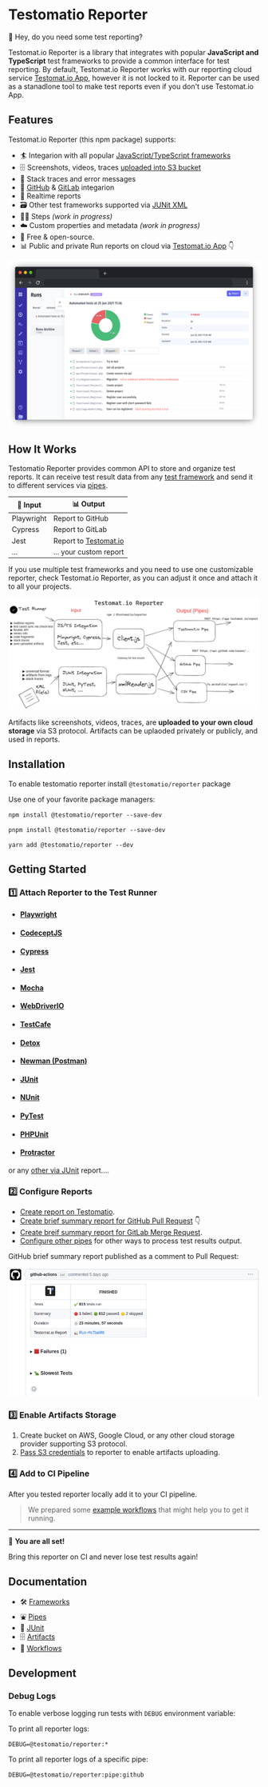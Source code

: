 # Testomatio Reporter


👋 Hey, do you need some test reporting?

Testomat.io Reporter is a library that integrates with popular **JavaScript and TypeScript** test frameworks to provide a common interface for test reporting. By default, Testomat.io Reporter works with our reporting cloud service [Testomat.io App](https://testomat.io), however it is not locked to it. Reporter can be used as a stanadlone tool to make test reports even if you don't use Testomat.io App.

## Features

Testomat.io Reporter (this npm package) supports:

* 🏄 Integarion with all popular [JavaScript/TypeScript frameworks](./docs/frameworks.md)
* 🗄️ Screenshots, videos, traces [uploaded into S3 bucket](./docs/artifacts.md)
* 🔎 Stack traces and error messages
* 🐙 [GitHub](./docs/pipes.md#github-pipe) & [GitLab](./docs/pipes.md#gitlab-pipe) integarion
* 🚅 Realtime reports
* 🗃️ Other test frameworks supported via [JUNit XML](./docs/junit.md)
* 🚶‍♀️ Steps *(work in progress)*
* ☁️  Custom properties and metadata *(work in progress)*
* 💯 Free & open-source.
* 📊 Public and private Run reports on cloud via [Testomat.io App](https://testomat.io) 👇


![](./docs/images/app.png)

## How It Works

Testomatio Reporter provides common API to store and organize test reports.
It can receive test result data from any [test framework](./docs/frameworks.md) and send it to different services via [pipes](./docs/pipes).

| 🌊 Input         | 📊 Output                                 |
|---------------|----------------------------------------|
| Playwright    | Report to GitHub                       |
| Cypress       | Report to GitLab                       |
| Jest          | Report to [Testomat.io](https://testomat.io) |
| ...   | ... your custom report   |

If you use multiple test frameworks and you need to use one customizable reporter, check Testomat.io Reporter, as you can adjust it once and attach it to all your projects.

![](./docs/images/reporter-architecture.png)

Artifacts like screenshots, videos, traces, are **uploaded to your own cloud storage** via S3 protocol. Artifacts can be uplaoded privately or publicly, and used in reports.

## Installation

To enable testomatio reporter install `@testomatio/reporter` package


Use one of your favorite package managers:

```
npm install @testomatio/reporter --save-dev
```

```
pnpm install @testomatio/reporter --save-dev
```

```
yarn add @testomatio/reporter --dev
```

## Getting Started

### 1️⃣ Attach Reporter to the Test Runner

* ####  [Playwright](./docs/frameworks.md#playwright)
* #### [CodeceptJS](./docs/frameworks.md#CodeceptJS)
* #### [Cypress](./docs/frameworks.md#Cypress)
* #### [Jest](./docs/frameworks.md#Jest)
* #### [Mocha](./docs/frameworks.md#Mocha)
* #### [WebDriverIO](./docs/frameworks.md#WebDriverIO)
* #### [TestCafe](./docs/frameworks.md#TestCafe)
* #### [Detox](./docs/frameworks.md#Detox)
* #### [Newman (Postman)](./docs/frameworks.md#Newman)
* #### [JUnit](./docs/junit#junit)
* #### [NUnit](./docs/junit#nunit)
* #### [PyTest](./docs/junit#pytest)
* #### [PHPUnit](./docs/junit#phpunit)
* #### [Protractor](./docs/frameworks.md#protractor)

or any [other via JUnit](./docs/junit.md) report....

### 2️⃣ Configure Reports

* [Create report on Testomatio](./docs/pipes.md#testomatio-pipe).
* [Create brief summary report for GitHub Pull Request](./docs/pipes.md#github-pipe) 👇
* [Create breif summary report for GitLab Merge Request](./docs/pipes.md#gitlab-pipe).
* [Configure other pipes](./docs/pipes.md) for other ways to process test results output.

GitHub brief summary report published as a comment to Pull Request:

![](./docs/images/github.png)


### 3️⃣ Enable Artifacts Storage

1. Create bucket on AWS, Google Cloud, or any other cloud storage provider supporting S3 protocol. 
2. [Pass S3 credentials](./docs/artifacts.md) to reporter to enable artifacts uploading.

### 4️⃣ Add to CI Pipeline

After you tested reporter locally add it to your CI pipeline.

> We prepared some [example workflows](./docs/workflows.md) that might help you to get it running.

---

🎉 **You are all set!**

Bring this reporter on CI and never lose test results again!


## Documentation

* 🛠️ [Frameworks](./docs/frameworks.md)
* ⛲ [Pipes](./docs/pipes.md)
* 📓 [JUnit](./docs/junit.md)
* 🗄️ [Artifacts](./docs/artifacts.md)
* 🔂 [Workflows](./docs/workflows.md)

## Development

### Debug Logs

To enable verbose logging run tests with `DEBUG` environment variable:

To print all reporter logs:

```
DEBUG=@testomatio/reporter:*
```
To print all reporter logs of a specific pipe:

```
DEBUG=@testomatio/reporter:pipe:github
```
